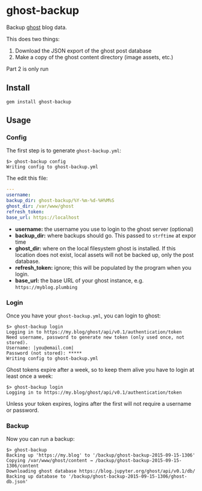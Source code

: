 # ghost-backup

Backup [ghost](https://ghost.org/) blog data.

This does two things:

1. Download the JSON export of the ghost post database
2. Make a copy of the ghost content directory (image assets, etc.)

Part 2 is only run

## Install

    gem install ghost-backup

## Usage

### Config

The first step is to generate `ghost-backup.yml`:

    $> ghost-backup config
    Writing config to ghost-backup.yml

The edit this file:

```yaml
---
username: 
backup_dir: ghost-backup/%Y-%m-%d-%H%M%S
ghost_dir: /var/www/ghost
refresh_token: 
base_url: https://localhost
```

- **username:** the username you use to login to the ghost server (optional)
- **backup_dir:** where backups should go. This passed to `strftime` at expor time
- **ghost_dir:** where on the local filesystem ghost is installed. If this location does not exist,
  local assets will not be backed up, only the post database.
- **refresh_token:** ignore; this will be populated by the program when you login.
- **base_url:** the base URL of your ghost instance, e.g. `https://myblog.plumbing`

### Login

Once you have your `ghost-backup.yml`, you can login to ghost:

    $> ghost-backup login
    Logging in to https://my.blog/ghost/api/v0.1/authentication/token
    Need username, password to generate new token (only used once, not stored).
    Username: |you@email.com| 
    Password (not stored): *****
    Writing config to ghost-backup.yml

Ghost tokens expire after a week, so to keep them alive you have to login at least once a week:

    $> ghost-backup login
    Logging in to https://my.blog/ghost/api/v0.1/authentication/token

Unless your token expires, logins after the first will not require a username or password.

### Backup

Now you can run a backup:

    $> ghost-backup
    Backing up 'https://my.blog' to '/backup/ghost-backup-2015-09-15-1306'
    Copying /var/www/ghost/content → /backup/ghost-backup-2015-09-15-1306/content
    Downloading ghost database https://blog.jupyter.org/ghost/api/v0.1/db/
    Backing up database to '/backup/ghost-backup-2015-09-15-1306/ghost-db.json'

